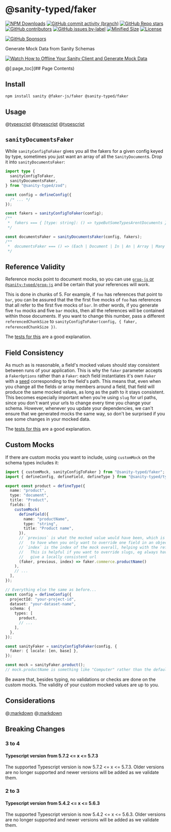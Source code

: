 # @sanity-typed/faker

[![NPM Downloads](https://img.shields.io/npm/dw/@sanity-typed/faker?style=flat&logo=npm)](https://www.npmjs.com/package/@sanity-typed/faker)
[![GitHub commit activity (branch)](https://img.shields.io/github/commit-activity/m/saiichihashimoto/sanity-typed?style=flat&logo=github)](https://github.com/saiichihashimoto/sanity-typed/pulls?q=is%3Apr+is%3Aclosed)
[![GitHub Repo stars](https://img.shields.io/github/stars/saiichihashimoto/sanity-typed?style=flat&logo=github)](https://github.com/saiichihashimoto/sanity-typed/stargazers)
[![GitHub contributors](https://img.shields.io/github/contributors/saiichihashimoto/sanity-typed?style=flat&logo=github)](https://github.com/saiichihashimoto/sanity-typed/graphs/contributors)
[![GitHub issues by-label](https://img.shields.io/github/issues/saiichihashimoto/sanity-typed/help%20wanted?style=flat&logo=github&color=007286)](https://github.com/saiichihashimoto/sanity-typed/labels/help%20wanted)
[![Minified Size](https://img.shields.io/bundlephobia/min/@sanity-typed/faker?style=flat)](https://www.npmjs.com/package/@sanity-typed/faker?activeTab=code)
[![License](https://img.shields.io/github/license/saiichihashimoto/sanity-typed?style=flat)](LICENSE)

[![GitHub Sponsors](https://img.shields.io/github/sponsors/saiichihashimoto?style=flat&logo=githubsponsors)](https://github.com/sponsors/saiichihashimoto)

Generate Mock Data from Sanity Schemas

[![Watch How to Offline Your Sanity Client and Generate Mock Data](https://github.com/saiichihashimoto/sanity-typed/assets/2819256/fc2be145-d504-46e3-9e77-6090c3024885)](https://github.com/saiichihashimoto/sanity-typed/assets/2819256/fed71d58-6b08-467a-a325-b197f563a328)

@[:page_toc](## Page Contents)

## Install

```bash
npm install sanity @faker-js/faker @sanity-typed/faker
```

## Usage

@[typescript](../example-studio/schemas/product.ts)
@[typescript](../example-studio/sanity.config.ts)
@[typescript](../example-app/src/sanity/mocks.ts)

## `sanityDocumentsFaker`

While `sanityConfigToFaker` gives you all the fakers for a given config keyed by type, sometimes you just want an array of all the `SanityDocument`s. Drop it into `sanityDocumentsFaker`:

```typescript
import type {
  sanityConfigToFaker,
  sanityDocumentsFaker,
} from "@sanity-typed/zod";

const config = defineConfig({
  /* ... */
});

const fakers = sanityConfigToFaker(config);
/**
 *  fakers === { [type: string]: () => typeButSomeTypesArentDocuments }
 */

const documentsFaker = sanityDocumentsFaker(config, fakers);
/**
 *  documentsFaker === () => (Each | Document | In | An | Array | Many | Times)[]
 */
```

## Reference Validity

Reference mocks point to document mocks, so you can use [`groq-js` or `@sanity-typed/groq-js`](../groq-js) and be certain that your references will work.

This is done in chunks of 5. For example, if `foo` has references that point to `bar`, you can be assured that the the first five mocks of `foo` has references that all refer to the first five mocks of `bar`. In other words, if you generate five `foo` mocks and five `bar` mocks, then all the references will be contained within those documents. If you want to change this number, pass a different `referencedChunkSize` to `sanityConfigToFaker(config, { faker, referencedChunkSize })`.

The [tests for this](./src/document-id-memo.test.ts) are a good explanation.

## Field Consistency

As much as is reasonable, a field's mocked values should stay consistent between runs of your application. This is why the `faker` parameter accepts a `FakerOptions` rather than a `Faker`: each field instantiates it's own `Faker` with a [seed](https://fakerjs.dev/guide/usage.html#reproducible-results) corresponding to the field's path. This means that, even when you change all the fields or array members around a field, that field will produce the same mocked values, as long as the path to it stays consistent. This becomes especially important when you're using `slug` for url paths, since you don't want your urls to change every time you change your schema. However, whenever you update your dependencies, we can't ensure that we generated mocks the same way, so don't be surprised if you see some changes in your mocked data.

The [tests for this](./src/consistency.test.ts) are a good explanation.

## Custom Mocks

If there are custom mocks you want to include, using `customMock` on the schema types includes it:

```typescript
import { customMock, sanityConfigToFaker } from "@sanity-typed/faker";
import { defineConfig, defineField, defineType } from "@sanity-typed/types";

export const product = defineType({
  name: "product",
  type: "document",
  title: "Product",
  fields: [
    customMock(
      defineField({
        name: "productName",
        type: "string",
        title: "Product name",
      }),
      // `previous` is what the mocked value would have been, which is helpful
      //   to have when you only want to override one field in an object
      // `index` is the index of the mock overall, helping with the reference validity
      //   This is helpful if you want to override slugs, eg always having index === 0
      //   give a locally consistent url
      (faker, previous, index) => faker.commerce.productName()
    ),
    // ...
  ],
});

// Everything else the same as before...
const config = defineConfig({
  projectId: "your-project-id",
  dataset: "your-dataset-name",
  schema: {
    types: [
      product,
      // ...
    ],
  },
});

const sanityFaker = sanityConfigToFaker(config, {
  faker: { locale: [en, base] },
});

const mock = sanityFaker.product();
// mock.productName is something like "Computer" rather than the default from "string"
```

Be aware that, besides typing, no validations or checks are done on the custom mocks. The validity of your custom mocked values are up to you.

## Considerations

@[:markdown](../../docs/considerations/config-in-runtime.md)
@[:markdown](../../docs/considerations/typescript-errors-in-ides.md)

## Breaking Changes

### 3 to 4

#### Typescript version from 5.7.2 <= x <= 5.7.3

The supported Typescript version is now 5.7.2 <= x <= 5.7.3. Older versions are no longer supported and newer versions will be added as we validate them.

### 2 to 3

#### Typescript version from 5.4.2 <= x <= 5.6.3

The supported Typescript version is now 5.4.2 <= x <= 5.6.3. Older versions are no longer supported and newer versions will be added as we validate them.
